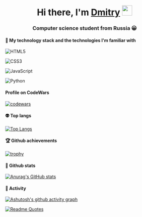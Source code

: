 <h1 align="center">Hi there, I'm <a href="https://github.com/altq33" target="_blank">Dmitry</a> 
<img src="https://github.com/blackcater/blackcater/raw/main/images/Hi.gif" height="32"/></h1>
<h3 align="center">Computer science student from Russia 😀</h3>
<h4 align="left"> 🚀 My technology stack and the technologies I'm familiar with </h4>

 ![HTML5](https://img.shields.io/badge/html5-%23E34F26.svg?style=for-the-badge&logo=html5&logoColor=white)   
 
 ![CSS3](https://img.shields.io/badge/css3-%231572B6.svg?style=for-the-badge&logo=css3&logoColor=white)
 
  ![JavaScript](https://img.shields.io/badge/javascript-%23323330.svg?style=for-the-badge&logo=javascript&logoColor=%23F7DF1E)
 
 ![Python](https://img.shields.io/badge/python-3670A0?style=for-the-badge&logo=python&logoColor=ffdd54)
 
<h4 align="left">Profile on CodeWars</h4>

[![codewars](https://www.codewars.com/users/altq33/badges/large)](https://www.codewars.com/users/altq33)

<h4 align="left">👽 Top langs</h4>

[![Top Langs](https://github-readme-stats.vercel.app/api/top-langs/?username=altq33&theme=radical)](https://github.com/anuraghazra/github-readme-stats)

<h4 align="left">🏆 Github achievements</h4>

[![trophy](https://github-profile-trophy.vercel.app/?username=altq33&theme=radical)](https://github.com/ryo-ma/github-profile-trophy)

<h4 align="left">🌳 Github stats</h4>

[![Anurag's GitHub stats](https://github-readme-stats.vercel.app/api?username=altq33&theme=radical&show_icons=true)](https://github.com/anuraghazra/github-readme-stats)

<h4 align="left">💪 Activity</h4>

[![Ashutosh's github activity graph](https://activity-graph.herokuapp.com/graph?username=altq33&theme=redical)](https://github.com/ashutosh00710/github-readme-activity-graph)


[![Readme Quotes](https://quotes-github-readme.vercel.app/api?type=horizontal&theme=dark)](https://github.com/piyushsuthar/github-readme-quotes)
